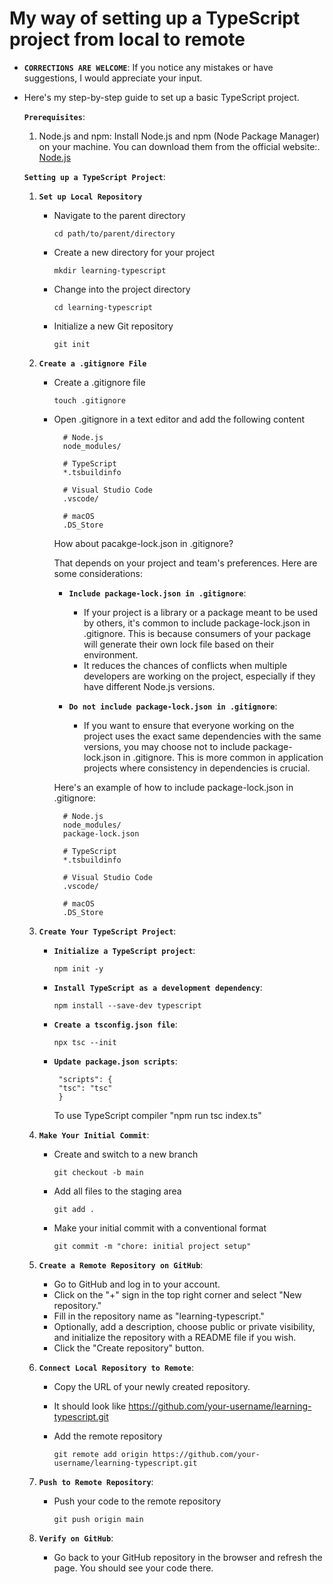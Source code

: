# My way of setting up a TypeScript project from local to remote

- **`CORRECTIONS ARE WELCOME`**: If you notice any mistakes or have suggestions, I would appreciate your input.
- Here's my step-by-step guide to set up a basic TypeScript project.

  **`Prerequisites`**:

  1. Node.js and npm: Install Node.js and npm (Node Package Manager) on your machine. You can download them from the official website:. [ Node.js](https://nodejs.org/en)

  **`Setting up a TypeScript Project`**:

  1. **`Set up Local Repository`**

     - Navigate to the parent directory
       ```
       cd path/to/parent/directory
       ```
     - Create a new directory for your project
       ```
       mkdir learning-typescript
       ```
     - Change into the project directory

       ```
       cd learning-typescript
       ```

     - Initialize a new Git repository
       ```
       git init
       ```

  2. **`Create a .gitignore File`**

     - Create a .gitignore file

       ```
       touch .gitignore
       ```

     - Open .gitignore in a text editor and add the following content

       ```gitignore
         # Node.js
         node_modules/

         # TypeScript
         *.tsbuildinfo

         # Visual Studio Code
         .vscode/

         # macOS
         .DS_Store
       ```

       How about pacakge-lock.json in .gitignore?

       That depends on your project and team's preferences. Here are some considerations:

       - **`Include package-lock.json in .gitignore`**:

         - If your project is a library or a package meant to be used by others, it's common to include package-lock.json in .gitignore. This is because consumers of your package will generate their own lock file based on their environment.
         - It reduces the chances of conflicts when multiple developers are working on the project, especially if they have different Node.js versions.

       - **`Do not include package-lock.json in .gitignore`**:
         - If you want to ensure that everyone working on the project uses the exact same dependencies with the same versions, you may choose not to include package-lock.json in .gitignore. This is more common in application projects where consistency in dependencies is crucial.

       Here's an example of how to include package-lock.json in .gitignore:

       ```gitignore
         # Node.js
         node_modules/
         package-lock.json

         # TypeScript
         *.tsbuildinfo

         # Visual Studio Code
         .vscode/

         # macOS
         .DS_Store
       ```

  3. **`Create Your TypeScript Project`**:

     - **`Initialize a TypeScript project`**:
       ```
       npm init -y
       ```
     - **`Install TypeScript as a development dependency`**:

       ```
       npm install --save-dev typescript
       ```

     - **`Create a tsconfig.json file`**:

       ```
       npx tsc --init
       ```

     - **`Update package.json scripts`**:

       ```
        "scripts": {
        "tsc": "tsc"
        }
       ```

       To use TypeScript compiler "npm run tsc index.ts"

  4. **`Make Your Initial Commit`**:

     - Create and switch to a new branch
       ```
       git checkout -b main
       ```
     - Add all files to the staging area
       ```
       git add .
       ```
     - Make your initial commit with a conventional format
       ```
       git commit -m "chore: initial project setup"
       ```

  5. **`Create a Remote Repository on GitHub`**:

     - Go to GitHub and log in to your account.
     - Click on the "+" sign in the top right corner and select "New repository."
     - Fill in the repository name as "learning-typescript."
     - Optionally, add a description, choose public or private visibility, and initialize the repository with a README file if you wish.
     - Click the "Create repository" button.

  6. **`Connect Local Repository to Remote`**:

     - Copy the URL of your newly created repository.
     - It should look like https://github.com/your-username/learning-typescript.git
     - Add the remote repository

       ```
       git remote add origin https://github.com/your-username/learning-typescript.git
       ```

  7. **`Push to Remote Repository`**:

     - Push your code to the remote repository

       ```
       git push origin main
       ```

  8. **`Verify on GitHub`**:

     - Go back to your GitHub repository in the browser and refresh the page. You should see your code there.
